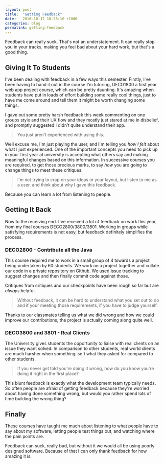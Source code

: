 ```yaml
---
layout: post
title:  "Getting Feedback"
date:   2016-10-17 10:23:10 +1000
categories: blog
permalink: getting-feedback
---
```

Feedback can really suck. That's not an understatement. It can really stop you in your tracks, making you feel bad about your hard work, but that's a good thing.

## Giving It To Students
I've been dealing with feedback in a few ways this semester. Firstly, I've been having to hand it out in the course I'm tutoring, DECO1800 a first year web app project course, which can be pretty daunting. It's amazing when students have put in loads of effort building some really cool things, just to have me come around and tell them it might be worth changing some things.

I gave out some pretty harsh feedback this week commenting on one groups style and their UX flow and they mostly just stared at me in disbelief, and promptly suggested I didn't quite understand their app.

> You just aren't experienced with using this.

Well excuse me, I'm just playing the user, and I'm telling you _how I felt_ about what I just experienced. One of the important concepts you need to pick up in your first year at university is accepting what others say and making meaningful changes based on this information. In successive courses you are required, to get those precious marks, to say _how_ you are going to change things to meet these critiques.

> I'm not trying to crap on your ideas or your layout, but listen to me as a user, and think about why I gave this feedback.

Because you can learn a lot from listening to people.

## Getting It Back
Now to the receiving end. I've received a lot of feedback on work this year, from my final courses DECO2800/3800/3801. Working in groups while satisfying requirements is not easy, but feedback definitely simplifies the process.

### DECO2800 - Contribute all the Java
This course required me to work in a small group of 4 towards a project being undertaken by 60 students. We work on a project together and collate our code in a private repository on Github. We used issue tracking to suggest changes and then finally commit code against those.

Critiques from critiques and our checkpoints have been rough so far but are *always* helpful.

>Without feedback, it can be hard to understand what you set out to do and if your meeting those requirements, if you have to judge yourself.

Thanks to our classmates telling us what we did wrong and how we could improve our contributions, the project is actually coming along quite well.

### DECO3800 and 3801 - Real Clients
The University gives students the opportunity to liaise with real clients on an issue they want solved. In comparison to other students, real world clients are much harsher when something isn't what they asked for compared to other students.

>If you never get told you're doing it wrong, how do you know you're doing it right in the first place?

This blunt feedback is exactly what the development team typically needs. So often people are afraid of getting feedback because they're worried about having done something wrong, but would you rather spend lots of time building the wrong thing?

## Finally
These courses have taught me much about listening to what people have to say about my software, letting people test things out, and watching where the pain points are.

Feedback can suck, really bad, but without it we would all be using poorly designed software. Because of that I can only thank feedback for how amazing it is.